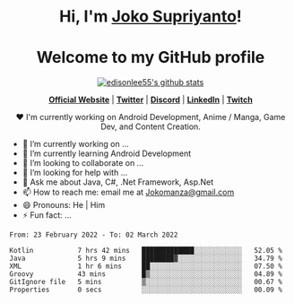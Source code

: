 <h1 align="center">Hi, I'm <a href="https://www.google.com">Joko Supriyanto</a>!</h1>
<h1 align="center">Welcome to my GitHub profile</h1>

<p align="center">
  <a href="https://github.com/jokomanza"><img src="https://github-readme-stats.vercel.app/api?username=jokomanza&hide_border=true&show_icons=true" alt="edisonlee55's github stats"></a>
</p>

<p align="center">
  <strong><a href="https://www.google.com">Official Website</a></strong> |
  <strong><a href="https://twitter.com/jokomanza">Twitter</a></strong> |
  <strong><a href="https://discord.gg/nYXzaUS">Discord</a></strong> |
  <strong><a href="https://www.linkedin.com/in/jokomanza">LinkedIn</a></strong> |
  <strong><a href="https://www.twitch.tv/jokomanza">Twitch</a></strong>
</p>

<p align="center">❤ I'm currently working on Android Development, Anime / Manga, Game Dev, and Content Creation.</p>

- 🔭 I’m currently working on ...
- 🌱 I’m currently learning Android Development
- 👯 I’m looking to collaborate on ...
- 🤔 I’m looking for help with ...
- 💬 Ask me about Java, C#, .Net Framework, Asp.Net
- 📫 How to reach me: email me at Jokomanza@gmail.com
- 😄 Pronouns: He | Him
- ⚡ Fun fact: ...

<!--START_SECTION:waka-->

```text
From: 23 February 2022 - To: 02 March 2022

Kotlin           7 hrs 42 mins   █████████████░░░░░░░░░░░░   52.05 %
Java             5 hrs 9 mins    ████████▓░░░░░░░░░░░░░░░░   34.79 %
XML              1 hr 6 mins     ██░░░░░░░░░░░░░░░░░░░░░░░   07.50 %
Groovy           43 mins         █▒░░░░░░░░░░░░░░░░░░░░░░░   04.89 %
GitIgnore file   5 mins          ▒░░░░░░░░░░░░░░░░░░░░░░░░   00.67 %
Properties       0 secs          ░░░░░░░░░░░░░░░░░░░░░░░░░   00.09 %
```

<!--END_SECTION:waka-->
